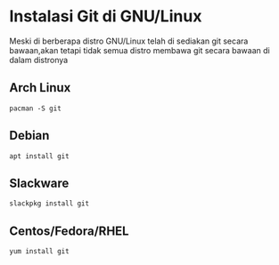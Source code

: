 # Instalasi Git di GNU/Linux
Meski di berberapa distro GNU/Linux telah di sediakan git secara bawaan,akan tetapi tidak semua distro membawa git secara bawaan di dalam distronya
## Arch Linux
```
pacman -S git
```
## Debian
```
apt install git
```
## Slackware
```
slackpkg install git
```
## Centos/Fedora/RHEL
```
yum install git
```